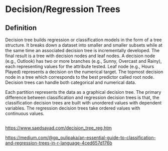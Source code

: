 # Decision/Regression Trees

## Definition

Decision tree builds regression or classification models in the form of a tree structure. It breaks down a dataset into smaller and smaller subsets while at the same time an associated decision tree is incrementally developed. The final result is a tree with decision nodes and leaf nodes. A decision node (e.g., Outlook) has two or more branches (e.g., Sunny, Overcast and Rainy), each representing values for the attribute tested. Leaf node (e.g., Hours Played) represents a decision on the numerical target. The topmost decision node in a tree which corresponds to the best predictor called root node. Decision trees can handle both categorical and numerical data. 

Each partition represents the data as a graphical decision tree. The primary difference between classification and regression decision trees is that, the classification decision trees are built with unordered values with dependent variables. The regression decision trees take ordered values with continuous values.

## 
https://www.saedsayad.com/decision_tree_reg.htm

https://medium.com/@gp_pulipaka/an-essential-guide-to-classification-and-regression-trees-in-r-language-4ced657d176b
